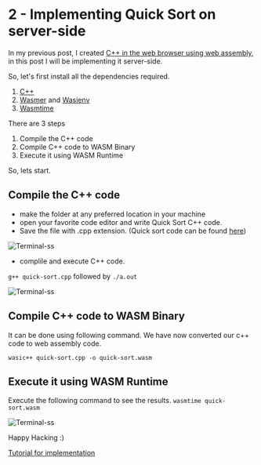 # 2 - Implementing Quick Sort on server-side

In my previous post, I created [C++ in the web browser using web assembly](https://www.wasm.builders/gunjan_0307/c-in-the-web-browser-using-web-assembly-4b7e), in this post I will be implementing it server-side.

So, let's first install all the dependencies required.

1. [C++](https://docs.microsoft.com/en-us/cpp/build/vscpp-step-0-installation?view=msvc-170)
2. [Wasmer](https://docs.wasmer.io/) and [Wasienv](https://github.com/wasienv/wasienv)
3. [Wasmtime](https://wasmtime.dev/)

There are 3 steps 
1. Compile the C++ code
2. Compile C++ code to WASM Binary
3. Execute it using WASM Runtime

So, lets start.

## Compile the C++ code

- make the folder at any preferred location in your machine
- open your favorite code editor and write Quick Sort C++ 
  code. 
- Save the file with .cpp extension.
  (Quick sort code can be found [here](https://www.geeksforgeeks.org/quick-sort/))



![Terminal-ss](https://www.wasm.builders/remoteimages/uploads/articles/ovzb24lxcx6ks1kfyctl.png)

- complile and execute C++ code.

`g++ quick-sort.cpp` followed by `./a.out`

![Terminal-ss](https://www.wasm.builders/remoteimages/uploads/articles/4ce4p4by7sleb6os0k5e.png)

## Compile C++ code to WASM Binary
It can be done using following command. 
We have now converted our c++ code to web assembly code.

`wasic++ quick-sort.cpp -o quick-sort.wasm`

## Execute it using WASM Runtime
Execute the following command to see the results.
`wasmtime quick-sort.wasm`

![Terminal-ss](https://www.wasm.builders/remoteimages/uploads/articles/dlp9y3u6rrjbkd41lzkb.png)

Happy Hacking :)

[Tutorial for implementation](https://www.wasm.builders/gunjan_0307/implementing-quick-sort-on-server-side-4f33)

